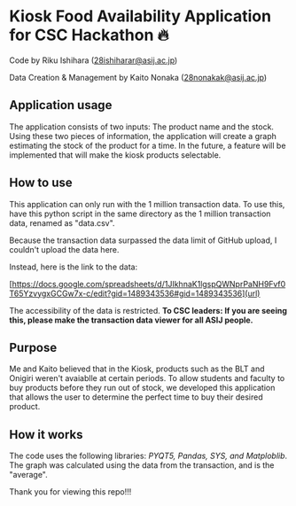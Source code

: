 # Kiosk Food Availability Application for CSC Hackathon 🔥
 Code by Riku Ishihara (28ishiharar@asij.ac.jp)
 
 Data Creation & Management by Kaito Nonaka (28nonakak@asij.ac.jp)

 ## Application usage
The application consists of two inputs: The product name and the stock. Using these two pieces of information, the application will create a graph estimating the stock of the product for a time. In the future, a feature will be implemented that will make the kiosk products selectable.

 ## How to use
This application can only run with the 1 million transaction data. To use this, have this python script in the same directory as the 1 million transaction data, renamed as "data.csv".

Because the transaction data surpassed the data limit of GitHub upload, I couldn't upload the data here.

Instead, here is the link to the data:

[https://docs.google.com/spreadsheets/d/1JIkhnaK1lgspQWNprPaNH9Fvf0T65YzvygxGCGw7x-c/edit?gid=1489343536#gid=1489343536](url)

The accessibility of the data is restricted. **To CSC leaders: If you are seeing this, please make the transaction data viewer for all ASIJ people.**

## Purpose
Me and Kaito believed that in the Kiosk, products such as the BLT and Onigiri weren't avaiablle at certain periods. To allow students and faculty to buy products before they run out of stock, we developed this application that allows the user to determine the perfect time to buy their desired product. 

## How it works
The code uses the following libraries: *PYQT5, Pandas, SYS, and Matploblib*. The graph was calculated using the data from the transaction, and is the "average".

Thank you for viewing this repo!!!
